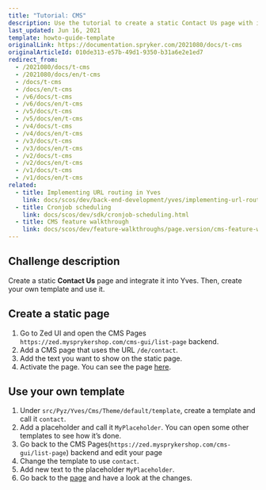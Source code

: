 ```yaml
---
title: "Tutorial: CMS"
description: Use the tutorial to create a static Contact Us page with its own template and integrate it to Yves.
last_updated: Jun 16, 2021
template: howto-guide-template
originalLink: https://documentation.spryker.com/2021080/docs/t-cms
originalArticleId: 010de313-e57b-49d1-9350-b31a6e2e1ed7
redirect_from:
  - /2021080/docs/t-cms
  - /2021080/docs/en/t-cms
  - /docs/t-cms
  - /docs/en/t-cms
  - /v6/docs/t-cms
  - /v6/docs/en/t-cms
  - /v5/docs/t-cms
  - /v5/docs/en/t-cms
  - /v4/docs/t-cms
  - /v4/docs/en/t-cms
  - /v3/docs/t-cms
  - /v3/docs/en/t-cms
  - /v2/docs/t-cms
  - /v2/docs/en/t-cms
  - /v1/docs/t-cms
  - /v1/docs/en/t-cms
related:
  - title: Implementing URL routing in Yves
    link: docs/scos/dev/back-end-development/yves/implementing-url-routing-in-yves.html
  - title: Cronjob scheduling
    link: docs/scos/dev/sdk/cronjob-scheduling.html
  - title: CMS feature walkthrough
    link: docs/scos/dev/feature-walkthroughs/page.version/cms-feature-walkthrough/cms-feature-walkthrough.html
---
```


<!--used to be: http://spryker.github.io/challenge/cms/-->

## Challenge description

Create a static **Contact Us** page and integrate it into Yves. Then, create your own template and use it.

## Create a static page

1. Go to Zed UI and open the CMS Pages `https://zed.mysprykershop.com/cms-gui/list-page` backend. 
2. Add a CMS page that uses the URL `/de/contact`.
3. Add the text you want to show on the static page.
4. Activate the page.
   You can see the page [here](https://mysprykershop.com/de/contact).

## Use your own template

1. Under `src/Pyz/Yves/Cms/Theme/default/template`, create a template and call it `contact`.
2. Add a placeholder and call it `MyPlaceholder`. You can open some other templates to see how it’s done.
3. Go back to the CMS Pages(`https://zed.mysprykershop.com/cms-gui/list-page`) backend and edit your page
4. Change the template to use `contact`.
5. Add new text to the placeholder `MyPlaceholder`.
6. Go back to the [page](https://mysprykershop.com/de/contact) and have a look at the changes.